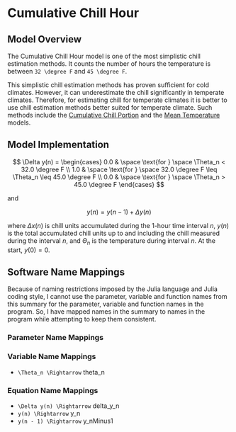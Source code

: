 # Cumulative Chill Hour

## Model Overview

The Cumulative Chill Hour model is one of the most simplistic chill estimation methods. It counts the number of hours the temperature is between ``32 \degree F`` and ``45 \degree F``.

This simplistic chill estimation methods has proven sufficient for cold climates. However, it can underestimate the chill significantly in temperate climates. Therefore, for estimating chill for temperate climates it is better to use chill estimation methods better suited for temperate climate. Such methods include the [Cumulative Chill Portion](chill_CumulativeChillPortion.md) and the [Mean Temperature](chill_MeanTemperature.md) models.

## Model Implementation

```math

\Delta y(n) =
\begin{cases}
    0.0
    &   \space \text{for } \space \Theta_n < 32.0 \degree F \\
    1.0
    &   \space \text{for } \space 32.0 \degree F \leq \Theta_n \leq 45.0 \degree F \\
    0.0
    &   \space \text{for } \space \Theta_n > 45.0 \degree F
\end{cases}

```

and

```math

y(n) = y(n - 1) + \Delta y(n)

```

where $\Delta x(n)$ is chill units accumulated during the 1-hour time interval $n$, $y(n)$ is the total accumulated chill units up to and including the chill measured during the interval $n$, and $\Theta_n$ is the temperature during interval $n$. At the start, $y(0) = 0$.

## Software Name Mappings

Because of naming restrictions imposed by the Julia language and Julia coding style, I cannot use the parameter, variable and function names from this summary for the parameter, variable and function names in the program. So, I have mapped names in the summary to names in the program while attempting to keep them consistent.

### Parameter Name Mappings

### Variable Name Mappings

- ``\Theta_n \Rightarrow`` theta\_n

### Equation Name Mappings

- ``\Delta y(n) \Rightarrow`` delta\_y\_n
- ``y(n) \Rightarrow`` y\_n
- ``y(n - 1) \Rightarrow`` y\_nMinus1
